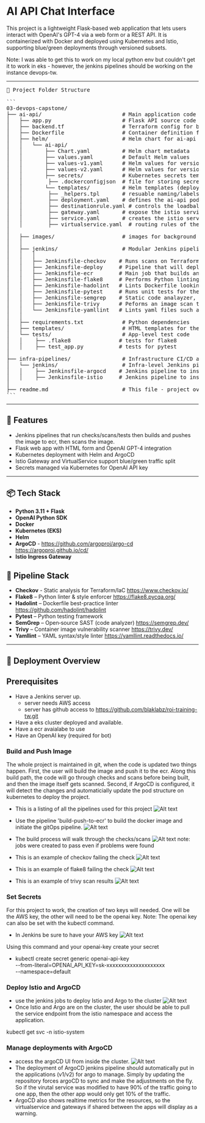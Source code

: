 # AI API Chat Interface

This project is a lightweight Flask-based web application that lets users interact with OpenAI's GPT-4 via a web form or a REST API. It is containerized with Docker and deployed using Kubernetes and Istio, supporting blue/green deployments through versioned subsets.

Note: I was able to get this to work on my local python env but couldn't get it to work in eks - however, the jenkins pipelines should be working on the instance devops-tw.

---

<pre>
📁 Project Folder Structure

```
03-devops-capstone/
├── ai-api/                         # Main application code and related configs
│   ├── app.py                      # Flask API source code
│   ├── backend.tf                  # Terraform config for backend services
│   ├── Dockerfile                  # Container definition for ai-api
│   ├── helm/                       # Helm chart for ai-api deployment
│   │   └── ai-api/
│   │       ├── Chart.yaml          # Helm chart metadata
│   │       ├── values.yaml         # Default Helm values
│   │       ├── values-v1.yaml      # Helm values for version 1
│   │       ├── values-v2.yaml      # Helm values for version 2
│   │       ├── secrets/            # Kubernetes secrets templates
│   │        ├── .dockerconfigjson  # file for storing secret
│   │       └── templates/          # Helm templates (deployment, service, gateway, etc.)
│   │        ├── _helpers.tpl       # resuable naming/labels
│   │        ├── deployment.yaml    # defines the ai-api pods
│   │        ├── destinationrule.yaml # controls the loadbalancing (istio)
│   │        ├── gateway.yaml       # expose the istio service
│   │        ├── service.yaml       # creates the istio service
│   │        ├── virtualservice.yaml  # routing rules of the service v1/v2 (istio)
│
│   ├── images/                     # images for background
│   │
│   ├── jenkins/                    # Modular Jenkins pipelines for code quality and security
│   │   │
│   │   ├── Jenkinsfile-checkov    # Runs scans on Terraform code for misconfigurations and security
│   │   ├── Jenkinsfile-deploy     # Pipeline that will deploy the helm chart. (non-istio)
│   │   ├── Jenkinsfile-ecr        # Main job that builds and pushes the image for the app and initiates pipelines.
│   │   ├── Jenkinsfile-flake8     # Performs Python linting and style checks and tests.
│   │   ├── Jenkinsfile-hadolint   # Lints Dockerfile looking for best-practice violations and general issues.
│   │   ├── Jenkinsfile-pytest     # Runs unit tests for the ai-api server.
│   │   ├── Jenkinsfile-semgrep    # Static code analayzer, used to catch security and logic flaws in python.
│   │   ├── Jenkinsfile-trivy      # Peforms an image scan to detect vulnerabilities in the container image.
│   │   └── Jenkinsfile-yamllint   # Lints yaml files such as the Kubernetes manifests and Helm values.
│   │
│   ├── requirements.txt            # Python dependencies
│   ├── templates/                  # HTML templates for the app
│   └── tests/                      # App-level test code
│   │    ├── .flake8               # tests for flake8
│   │    ├── test_app.py           # tests for pytest
│
├── infra-pipelines/                # Infrastructure CI/CD and deployment logic
│   └── jenkins/                    # Infra-level Jenkins pipelines (ArgoCD, Istio)
│   │    ├── Jenkinsfile-argocd    # Jenkins pipeline to install argoCD to the eks cluster
│   │    ├── Jenkinsfile-istio     # Jenkins pipeline to install istio to the eks cluster
│
├── readme.md                       # This file - project overview, usage, and instructions
```
</pre>

---

## 🧠 Features

- Jenkins pipelines that run checks/scans/tests then builds and pushes the image to ecr, then scans the image.
- Flask web app with HTML form and OpenAI GPT-4 integration
- Kubernetes deployment with Helm and ArgoCD
- Istio Gateway and VirtualService support blue/green traffic split
- Secrets managed via Kubernetes for OpenAI API key

---

## 📦 Tech Stack

- **Python 3.11 + Flask**
- **OpenAI Python SDK**
- **Docker**
- **Kubernetes (EKS)**
- **Helm**
- **ArgoCD** - https://github.com/argoproj/argo-cd https://argoproj.github.io/cd/
- **Istio Ingress Gateway**

## 🔁 Pipeline Stack

- **Checkov** - Static analysis for Terraform/IaC https://www.checkov.io/
- **Flake8** – Python linter & style enforcer https://flake8.pycqa.org/
- **Hadolint** – Dockerfile best-practice linter https://github.com/hadolint/hadolint
- **Pytest** – Python testing framework
- **SemGrep** – Open‑source SAST (code analyzer) https://semgrep.dev/
- **Trivy** – Container image vulnerability scanner https://trivy.dev/
- **Yamllint**  – YAML syntax/style linter https://yamllint.readthedocs.io/

---

## 🚀 Deployment Overview

## Prerequisites
   * Have a Jenkins server up.
      - server needs AWS access
      - server has github access to https://github.com/blaklabz/roi-training-tw.git
   * Have a eks cluster deployed and available.
   * Have a ecr avaialabe to use
   * Have an OpenAI key (required for bot)

### Build and Push Image
  The whole project is maintained in git, when the code is updated two things happen. First, the user will build the image and push it to the ecr.  Along this build path, the code will go through checks and scans before being built, and then the image itself gets scanned.  Second, if ArgoCD is configured, it will detect the changes and automaticially update the pod structure on kubernetes to deploy the project.

 - This is a listing of all the pipelines used for this project
 ![Alt text](images/all-pipelines.png)

 - Use the pipeline 'build-push-to-ecr' to build the docker image and initiate the gitOps pipeline.
 ![Alt text](images/build-ecr.png)

 - The build process will walk through the checks/scans
 ![Alt text](images/build-pipeline.png)
 note: jobs were created to pass even if problems were found

 - This is an example of checkov failing the check
 ![Alt text](images/checkov-failure.png)

 - This is an example of flake8 failing the check
 ![Alt text](images/flake8-failure.png)

- This is an example of trivy scan results
 ![Alt text](images/trivy-scan.png)


### Set Secrets
  For this project to work, the creation of two keys will needed.  One will be the AWS key, the other will need to be the openai key. Note: The openai key can also be set with the kubectl command.

 - In Jenkins be sure to have your AWS key
 ![Alt text](images/key.png)

 Using this command and your openai-key create your secret
 - kubectl create secret generic openai-api-key \
   --from-literal=OPENAI_API_KEY=sk-xxxxxxxxxxxxxxxxxxxx \
   --namespace=default

### Deploy Istio and ArgoCD
 - use the jenkins jobs to deploy Istio and Argo to the cluster
  ![Alt text](images/istio-argo.png)
 - Once Istio and Argo are on the cluster, the user should be able to pull the service endpoint from the istio namespace and access the application.

 kubectl get svc -n istio-system


### Manage deployments with ArgoCD
 - access the argoCD UI from inside the cluster.
 ![Alt text](images/ArgoCD.png)
 - The deployment of ArgoCD jenkins pipeline should automatically put in the applications (v1/v2) for argo to manage. Simply by updating the repository forces argoCD to sync and make the adjustments on the fly.  So if the virutal service was modified to have 90% of the traffic going to one app, then the other app would only get 10% of the traffic.
 - ArgoCD also shows realtime metrics for the resources, so the virtualservice and gateways if shared between the apps will display as a warning.
